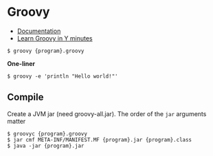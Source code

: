 # Groovy

- [Documentation](http://docs.groovy-lang.org/next/html/documentation/)
- [Learn Groovy in Y minutes](https://learnxinyminutes.com/docs/groovy/)

```
$ groovy {program}.groovy
```

**One-liner**
```
$ groovy -e 'println "Hello world!"'
```

## Compile

Create a JVM jar (need groovy-all.jar). The order of the `jar` arguments matter
```
$ groovyc {program}.groovy
$ jar cmf META-INF/MANIFEST.MF {program}.jar {program}.class
$ java -jar {program}.jar
```
